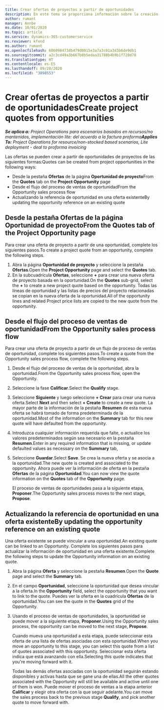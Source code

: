 ```yaml
---
title: Crear ofertas de proyectos a partir de oportunidades
description: En este tema se proporciona información sobre la creación de ofertas de proyecto desde una oportunidad.
author: rumant
manager: Annbe
ms.date: 10/01/2020
ms.topic: article
ms.service: dynamics-365-customerservice
ms.reviewer: kfend
ms.author: rumant
ms.openlocfilehash: 606098473db479d0015e3a7a3c01a3d3b6de9db1
ms.sourcegitcommit: a2c3cd49a3b667b8b5edaa31788b4b9b1f728d78
ms.translationtype: HT
ms.contentlocale: es-ES
ms.lasthandoff: 09/28/2020
ms.locfileid: "3898553"
---
```

# <a name="create-project-quotes-from-opportunities"></a><span data-ttu-id="3e541-103">Crear ofertas de proyectos a partir de oportunidades</span><span class="sxs-lookup"><span data-stu-id="3e541-103">Create project quotes from opportunities</span></span>

<span data-ttu-id="3e541-104">_**Se aplica a:** Project Operations para escenarios basados en recursos/no mantenidos, implementación lite: del acuerdo a la factura proforma_</span><span class="sxs-lookup"><span data-stu-id="3e541-104">_**Applies To:** Project Operations for resource/non-stocked based scenarios, Lite deployment - deal to proforma invoicing_</span></span>

<span data-ttu-id="3e541-105">Las ofertas se pueden crear a partir de oportunidades de proyectos de las siguientes formas:</span><span class="sxs-lookup"><span data-stu-id="3e541-105">Quotes can be created from project opportunities in the following ways:</span></span>

- <span data-ttu-id="3e541-106">Desde la pestaña **Ofertas** de la página **Oportunidad de proyecto**</span><span class="sxs-lookup"><span data-stu-id="3e541-106">From the **Quotes** tab on the **Project Opportunity** page</span></span>
- <span data-ttu-id="3e541-107">Desde el flujo del proceso de ventas de oportunidad</span><span class="sxs-lookup"><span data-stu-id="3e541-107">From the Opportunity sales process flow</span></span>
- <span data-ttu-id="3e541-108">Actualizando la referencia de oportunidad en una oferta existente</span><span class="sxs-lookup"><span data-stu-id="3e541-108">By updating the opportunity reference on an existing quote</span></span>

## <a name="from-the-quotes-tab-of-the-project-opportunity-page"></a><span data-ttu-id="3e541-109">Desde la pestaña Ofertas de la página Oportunidad de proyecto</span><span class="sxs-lookup"><span data-stu-id="3e541-109">From the Quotes tab of the Project Opportunity page</span></span>

<span data-ttu-id="3e541-110">Para crear una oferta de proyecto a partir de una oportunidad, complete los siguientes pasos.</span><span class="sxs-lookup"><span data-stu-id="3e541-110">To create a project quote from an opportunity, complete the following steps.</span></span>

1. <span data-ttu-id="3e541-111">Abra la página **Oportunidad de proyecto** y seleccione la pestaña **Ofertas**.</span><span class="sxs-lookup"><span data-stu-id="3e541-111">Open the **Project Opportunity** page and select the **Quotes** tab.</span></span> 
2. <span data-ttu-id="3e541-112">En la subcuadrícula **Ofertas**, seleccione **+** para crear una nueva oferta de proyecto basada en la oportunidad.</span><span class="sxs-lookup"><span data-stu-id="3e541-112">On the **Quotes** sub-grid, select the **+** to create a new project quote based on the opportunity.</span></span> <span data-ttu-id="3e541-113">Todas las líneas de oportunidad y las listas de precios del proyecto relacionadas se copian en la nueva oferta de la oportunidad.</span><span class="sxs-lookup"><span data-stu-id="3e541-113">All of the opportunity lines and related Project price lists are copied to the new quote from the opportunity.</span></span>

## <a name="from-the-opportunity-sales-process-flow"></a><span data-ttu-id="3e541-114">Desde el flujo del proceso de ventas de oportunidad</span><span class="sxs-lookup"><span data-stu-id="3e541-114">From the Opportunity sales process flow</span></span>

<span data-ttu-id="3e541-115">Para crear una oferta de proyecto a partir de un flujo de proceso de ventas de oportunidad, complete los siguientes pasos.</span><span class="sxs-lookup"><span data-stu-id="3e541-115">To create a quote from the Opportunity sales process flow, complete the following steps.</span></span>

1. <span data-ttu-id="3e541-116">Desde el flujo del proceso de ventas de la oportunidad, abra la oportunidad.</span><span class="sxs-lookup"><span data-stu-id="3e541-116">From the Opportunity sales process flow, open the Opportunity.</span></span>
2. <span data-ttu-id="3e541-117">Seleccione la fase **Calificar**.</span><span class="sxs-lookup"><span data-stu-id="3e541-117">Select the **Qualify** stage.</span></span> 
3. <span data-ttu-id="3e541-118">Seleccione **Siguiente** y luego seleccione **+ Crear** para crear una nueva oferta.</span><span class="sxs-lookup"><span data-stu-id="3e541-118">Select **Next** and then select **+ Create** to create a new quote.</span></span> <span data-ttu-id="3e541-119">La mayor parte de la información de la pestaña **Resumen** de esta nueva oferta se habrá tomado de forma predeterminada de la oportunidad.</span><span class="sxs-lookup"><span data-stu-id="3e541-119">Most of the information on the **Summary** tab for this new quote will have defaulted from the opportunity.</span></span> 
4. <span data-ttu-id="3e541-120">Introduzca cualquier información requerida que falte, o actualice los valores predeterminados según sea necesario en la pestaña **Resumen**.</span><span class="sxs-lookup"><span data-stu-id="3e541-120">Enter in any required information that is missing, or update defaulted values as necessary on the **Summary** tab,</span></span>
5. <span data-ttu-id="3e541-121">Seleccione **Guardar**.</span><span class="sxs-lookup"><span data-stu-id="3e541-121">Select **Save**.</span></span> <span data-ttu-id="3e541-122">Se crea la nueva oferta y se asocia a la oportunidad.</span><span class="sxs-lookup"><span data-stu-id="3e541-122">The new quote is created and associated to the opportunity.</span></span> <span data-ttu-id="3e541-123">Ahora puede ver la información de oferta en la pestaña **Ofertas** de la página **Oportunidad**.</span><span class="sxs-lookup"><span data-stu-id="3e541-123">You can now view the quote information on the **Quotes** tab of the **Opportunity** page.</span></span> 

   <span data-ttu-id="3e541-124">El proceso de ventas de oportunidades pasa a la siguiente etapa, **Proponer**.</span><span class="sxs-lookup"><span data-stu-id="3e541-124">The Opportunity sales process moves to the next stage, **Propose**.</span></span>


## <a name="by-updating-the-opportunity-reference-on-an-existing-quote"></a><span data-ttu-id="3e541-125">Actualizando la referencia de oportunidad en una oferta existente</span><span class="sxs-lookup"><span data-stu-id="3e541-125">By updating the opportunity reference on an existing quote</span></span>

<span data-ttu-id="3e541-126">Una oferta existente se puede vincular a una oportunidad.</span><span class="sxs-lookup"><span data-stu-id="3e541-126">An existing quote can be linked to an Opportunity.</span></span> <span data-ttu-id="3e541-127">Complete los siguientes pasos para actualizar la información de oportunidad en una oferta existente.</span><span class="sxs-lookup"><span data-stu-id="3e541-127">Complete the following steps to update the Opportunity information on an existing quote.</span></span>

1. <span data-ttu-id="3e541-128">Abra la página **Oferta** y seleccione la pestaña **Resumen**.</span><span class="sxs-lookup"><span data-stu-id="3e541-128">Open the **Quote** page and select the **Summary** tab.</span></span>
2. <span data-ttu-id="3e541-129">En el campo **Oportunidad**, seleccione la oportunidad que desea vincular a la oferta.</span><span class="sxs-lookup"><span data-stu-id="3e541-129">In the **Opportunity** field, select the opportunity that you want to link to the quote.</span></span> <span data-ttu-id="3e541-130">Puedes ver la oferta en la cuadrícula **Ofertas** de la oportunidad.</span><span class="sxs-lookup"><span data-stu-id="3e541-130">You can see the quote in the **Quotes** grid of the Opportunity.</span></span> 
3. <span data-ttu-id="3e541-131">Usando el proceso de ventas de oportunidades, la oportunidad se puede mover a la siguiente etapa, **Proponer**.</span><span class="sxs-lookup"><span data-stu-id="3e541-131">Using the Opportunity sales process, the opportunity can be moved to the next stage, **Propose**.</span></span> 

   <span data-ttu-id="3e541-132">Cuando mueva una oportunidad a esta etapa, puede seleccionar esta oferta de una lista de ofertas asociadas con esta oportunidad.</span><span class="sxs-lookup"><span data-stu-id="3e541-132">When you move an opportunity to this stage, you can select this quote from a list of quotes associated with this opportunity.</span></span> <span data-ttu-id="3e541-133">Seleccionar esta oferta indica que está avanzando con ella.</span><span class="sxs-lookup"><span data-stu-id="3e541-133">Selecting this quote indicates that you're moving forward with it.</span></span>

   <span data-ttu-id="3e541-134">Todas las demás ofertas asociadas con la oportunidad seguirán estando disponibles y activas hasta que se gane una de ellas.</span><span class="sxs-lookup"><span data-stu-id="3e541-134">All the other quotes associated with the Opportunity will still be available and active until one of them is won.</span></span> <span data-ttu-id="3e541-135">Puede mover el proceso de ventas a la etapa anterior **Calificar** y elegir otra oferta con la que seguir adelante.</span><span class="sxs-lookup"><span data-stu-id="3e541-135">You can move the sales process back to the previous stage **Qualify**, and pick another quote to move forward with.</span></span>

